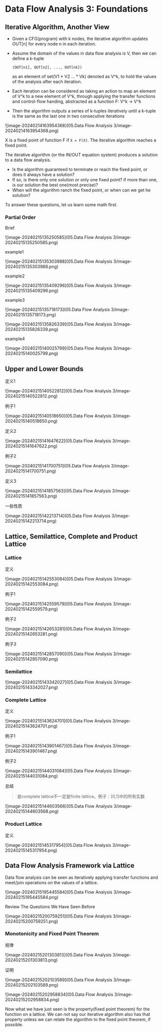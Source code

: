# Data Flow Analysis 3: Foundations

## Iterative Algorithm, Another View

- Given a CFG(program) with k nodes, the iterative algorithm updates OUT[n] for every node n in each iteration.

- Assume the domain of the values in data flow analysis is V, then we can define a k-tuple

  ```
  (OUT[n1], OUT[n2], ..., OUT[nk])
  ```

  as an element of set(V1 * V2 ... * Vk) denoted as V^k, to hold the values of the analysis after each iteration.

- Each iteration can be considered as taking an action to map an element of V^k to a new element of V^k, through applying the transfer functions and control-flow handing, abstracted as a function F: V^k -> V^k
- Then the algorithm outputs a series of k-tuples iteratively until a k-tuple is the same as the last one in two consecutive iterations

![image-20240214163954368](05.Data Flow Analysis 3/image-20240214163954368.png)

X is a fixed point of function F if `X = F(X)`. The iterative algorithm reaches a fixed point.

The iterative algorithm (or the IN/OUT equation system) produces a solution to a data flow analysis.

- Is the algorithm guaranteed to terminate or reach the fixed point, or does it always have a solution?
- If so, is there only one solution or only one fixed point? if more than one, is our solution the best one(most precise)?
- When will the algorithm ranch the fixed point, or when can we get he solution?

To answer these questions, let us learn some math first.

### Partial Order

Brief

![image-20240215135250585](05.Data Flow Analysis 3/image-20240215135250585.png)

example1

![image-20240215135303988](05.Data Flow Analysis 3/image-20240215135303988.png)

example2

![image-20240215135409296](05.Data Flow Analysis 3/image-20240215135409296.png)

example3

![image-20240215135718173](05.Data Flow Analysis 3/image-20240215135718173.png)

![image-20240215135826339](05.Data Flow Analysis 3/image-20240215135826339.png)

example4

![image-20240215140025799](05.Data Flow Analysis 3/image-20240215140025799.png)

## Upper and Lower Bounds

定义1

![image-20240215140522812](05.Data Flow Analysis 3/image-20240215140522812.png)

例子1

![image-20240215140518650](05.Data Flow Analysis 3/image-20240215140518650.png)

定义2

![image-20240215141647622](05.Data Flow Analysis 3/image-20240215141647622.png)

例子2

![image-20240215141700751](05.Data Flow Analysis 3/image-20240215141700751.png)

定义3

![image-20240215141857563](05.Data Flow Analysis 3/image-20240215141857563.png)

一些性质

![image-20240215142213714](05.Data Flow Analysis 3/image-20240215142213714.png)

## Lattice, Semilattice, Complete and Product Lattice

### Lattice

定义

![image-20240215142553084](05.Data Flow Analysis 3/image-20240215142553084.png)

例子1

![image-20240215142559579](05.Data Flow Analysis 3/image-20240215142559579.png)

例子2

![image-20240215142653281](05.Data Flow Analysis 3/image-20240215142653281.png)

例子3

![image-20240215142857090](05.Data Flow Analysis 3/image-20240215142857090.png)

### Semilattice

![image-20240215143342027](05.Data Flow Analysis 3/image-20240215143342027.png)

### Complete Lattice

定义

![image-20240215143624701](05.Data Flow Analysis 3/image-20240215143624701.png)

例子1

![image-20240215143901467](05.Data Flow Analysis 3/image-20240215143901467.png)

例子2

![image-20240215144031084](05.Data Flow Analysis 3/image-20240215144031084.png)

总结

> 是complete lattice不一定是finite lattice。例子：[0,1]中的所有实数

![image-20240215144603568](05.Data Flow Analysis 3/image-20240215144603568.png)

### Product Lattice

定义

![image-20240215145317954](05.Data Flow Analysis 3/image-20240215145317954.png)

## Data Flow Analysis Framework via Lattice

Data flow analysis can be seen as iteratively applying transfer functions and meet/join operations on the values of a lattice.

![image-20240215195445584](05.Data Flow Analysis 3/image-20240215195445584.png)

Review The Questions We Have Seen Before

![image-20240215200759251](05.Data Flow Analysis 3/image-20240215200759251.png)

### Monotonicity and Fixed Point Theorem

规律

![image-20240215201303813](05.Data Flow Analysis 3/image-20240215201303813.png)

证明

![image-20240215202103589](05.Data Flow Analysis 3/image-20240215202103589.png)

![image-20240215202958834](05.Data Flow Analysis 3/image-20240215202958834.png)

Now what we have just seen is the property(fixed point theorem) for the function on a lattice. We can not say our iterative algorithm also has that property unless we can relate the algorithm to the fixed point theorem, if possible.



































